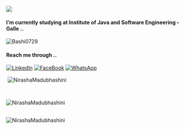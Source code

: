
<img src="https://readme-typing-svg.herokuapp.com?size=32&vCenter=true&width=760&lines=Hello+%F0%9F%91%8B%2C+I'm+Nirasha+Madubhashini..;Welcome+to+my+github+profile...">

#### I’m currently studying at Institute of Java and Software Engineering - Galle ..

<p align="left"> <img src="https://komarev.com/ghpvc/?username=NirashaMadubhashini&label=Profile%20views&color=0e75b6&style=flat" alt="Bashi0729" /> </p>

#### Reach me through ..

[![LinkedIn][linkedin-shield]][linkedin-url]
[![FaceBook][faceBook-shield]][faceBook-url]
[![WhatsApp][whatsApp-shield]][whatsApp-url]

[linkedin-shield]: https://img.shields.io/badge/-LinkedIn-black.svg?style=for-the-badge&logo=linkedin&colorB=555
[linkedin-url]: http://www.linkedin.com/in/nirasha-madubhashini-888877201

[faceBook-shield]: https://img.shields.io/badge/Facebook-3498db?style=for-the-badge&logo=facebook&logoColor=white
[faceBook-url]: https://www.facebook.com/nirasha.madubhashini.1/

[whatsApp-shield]: https://img.shields.io/badge/WhatsApp-25D366?style=for-the-badge&logo=whatsapp&logoColor=white
[whatsApp-url]: https://web.whatsapp.com/


<p>&nbsp;<img align="center" src="https://github-readme-stats.vercel.app/api?username=NirashaMadubhashini&theme=dark&hide_border=true&show_icons=true&locale=en" alt="NirashaMadubhashini" /></p>

<br>

<p><img align="left" src="https://github-readme-streak-stats.herokuapp.com?user=NirashaMadubhashini&theme=dark&hide_border=true&date_format=M%20j%5B%2C%20Y%5D" alt="NirashaMadubhashini" /></p>

<br><br>
<div></div>

<p><img align="left" src="https://github-readme-stats.vercel.app/api/top-langs?username=NirashaMadubhashini&theme=dark&hide_border=true&show_icons=true&locale=en&layout=compact" alt="NirashaMadubhashini" /></p>
